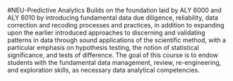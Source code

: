 #NEU-Predictive Analytics
Builds on the foundation laid by ALY 6000 and ALY 6010 by introducing fundamental data due diligence, reliability, data correction and recoding processes and practices, in addition to expanding upon the earlier introduced approaches to discerning and validating patterns in data through sound applications of the scientific method, with a particular emphasis on hypothesis testing, the notion of statistical significance, and tests of difference. The goal of this course is to endow students with the fundamental data management, review, re-engineering, and exploration skills, as necessary data analytical competencies. 
